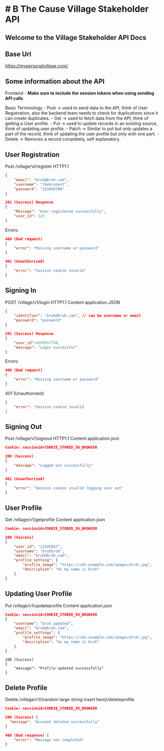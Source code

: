 # # B The Cause Village Stakeholder API

## Welcome to the Village Stakeholder API Docs

## Base Url
https://mypersonalvillage.com/

## Some information about the API
Frontend
    - **Make sure to include the session tokens when using sending API calls**

Basic Terminology
    - Post -> used to send data to the API, think of User Registration, also the backend team needs to check for duplications since it can create duplicates.
    - Get -> used to fetch data from the API, think of getting a User profile.
    - Put -> used to update records in an existing source, think of updating user profile.
    - Patch -> Similar to put but only updates a part of the record, think of updating the user profile but only with one part.
    - Delete -> Removes a record completely, self explanatory. 

## User Registration
Post /village/vl/register HTTP1.1

```json
{
    "email": "bruh@bruh.com",
    "username": "thebruhest",
    "password": "123456789"
}
```

```json
201 (Success) Response
{
    "Message": "User registered successfully",
    "user_id": 123
}
```

Errors:
```json
400 (Bad request)
{
    "error": "Missing username or password"
}
```

```json
401 (Unauthorized)
{
    "error": "Session cookie invalid"
}
```

## Signing In
POST /village/v1/login HTTP1.1
Content application.JSON

```json
{
    "identifier": "bruh@bruh.com", // can be username or email
    "password": "password"
}
```
```json
201 (Success) Response
{
    "user_id":4356557756,
    "message": "Login successful"
}
```

Errors:
```json
400 (Bad request)
{
    "error": "Missing username or password"
}
```

401 (Unauthorized)
```json
{
    "error": "Session cookie invalid
}
```

## Signing Out
Post /village/v1/signout HTTP1.1
Content application.json

```json
Cookie: sessionid=COOKIE_STORED_IN_BROWSER
```

```json
200 (Success)
{
    "message": "Logged out successfully"
}
```

```json
401 (Unauthorized)
{
    "error": "Session cookie invalid logging user out"
}
```

## User Profile
Get /village/v1/getprofile
Content application.json

```json
Cookie: sessionid=COOKIE_STORED_IN_BROWSER
```

```json
200 (Success)
{
    "user_id": "12345567",
    "username": "bruhbruh",
    "email": "bruh@bruh.com",
    "profile_setting": {
        "profile_image": "https://cdn.example.com/images/bruh.jpg",
        "description": "Hi my name is bruh"
    }
}
```

## Updating User Profile
Put /village/v1/updateprofile
Content application.json

```json
Cookie: sessionid=COOKIE_STORED_IN_BROWSER
{
    "username": "bruh_updated",
    "email": "bruh@bruh.com",
    "profile_settings": {
        "profile_image": "https://cdn.example.com/images/bruh.jpg",
        "description": "Hi my name is bruh"
    }
}
```

```
200 (Success)
{
    "message": "Profile updated successfully"
}
```

## Delete Profile
Delete /village/v1/{random large string insert here}/deleteprofile
```json
Cookie: sessionid=COOKIE_STORED_IN_BROWSER
```

```json
200 (Success) {
  "message": "Account deleted successfully"
}
```

```json
400 (Bad response) {
    "error": "Message not completed"
}
```
